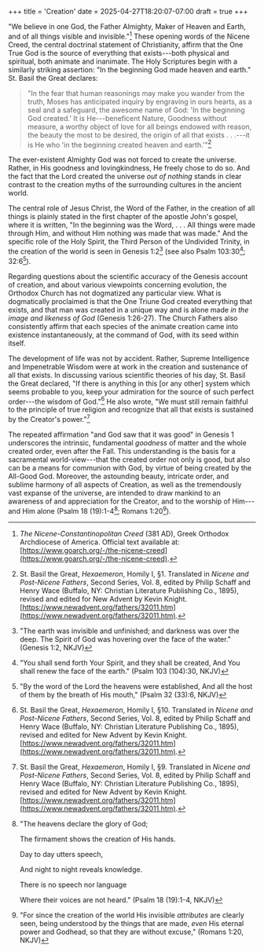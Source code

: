 +++
title = 'Creation'
date = 2025-04-27T18:20:07-07:00
draft = true
+++

"We believe in one God, the Father Almighty, Maker of Heaven and Earth, and of all things visible and invisible."[^1] These opening words of the Nicene Creed, the central doctrinal statement of Christianity, affirm that the One True God is the source of everything that exists---both physical and spiritual, both animate and inanimate. The Holy Scriptures begin with a similarly striking assertion: "In the beginning God made heaven and earth." St. Basil the Great declares:

> "In the fear that human reasonings may make you wander from the truth, Moses has anticipated inquiry by engraving in ours hearts, as a seal and a safeguard, the awesome name of God: 'In the beginning God created.' It is He---beneficent Nature, Goodness without measure, a worthy object of love for all beings endowed with reason, the beauty the most to be desired, the origin of all that exists . . .---it is He who 'in the beginning created heaven and earth.'"[^2]

The ever-existent Almighty God was not forced to create the universe. Rather, in His goodness and lovingkindness, He freely chose to do so. And the fact that the Lord created the universe *out of nothing* stands in clear contrast to the creation myths of the surrounding cultures in the ancient world.

The central role of Jesus Christ, the Word of the Father, in the creation of all things is plainly stated in the first chapter of the apostle John's gospel, where it is written, "In the beginning was the Word, . . . All things were made through Him, and without Him nothing was made that was made." And the specific role of the Holy Spirit, the Third Person of the Undivided Trinity, in the creation of the world is seen in Genesis 1:2[^3] (see also Psalm 103:30[^4]; 32:6[^5]).

Regarding questions about the scientific accuracy of the Genesis account of creation, and about various viewpoints concerning evolution, the Orthodox Church has not dogmatized any particular view. What is dogmatically proclaimed is that the One Triune God created everything that exists, and that man was created in a unique way and is alone made *in the image and likeness of God* (Genesis 1:26-27). The Church Fathers also consistently affirm that each species of the animate creation came into existence instantaneously, at the  command of God, with its seed within itself.

The development of life was not by accident. Rather, Supreme Intelligence and Impenetrable Wisdom were at work in the creation and sustenance of all that exists. In discussing various scientific theories of his day, St. Basil the Great declared, "If there is anything in this [or any other] system which seems probable to you, keep your admiration for the source of such perfect order---the wisdom of God."[^6] He also wrote, "We must still remain faithful to the principle of true religion and recognize that all that exists is sustained by the Creator's power."[^7]

The repeated affirmation "and God saw that it was good" in Genesis 1 underscores the intrinsic, fundamental *goodness* of matter and the whole created order, even after the Fall. This understanding is the basis for a sacramental world-view---that the created order not only is good, but also can be a means for communion with God, by virtue of being created by the All-Good God. Moreover, the astounding beauty, intricate order, and sublime harmony of all aspects of Creation, as well as the tremendously vast expanse of the universe, are intended to draw mankind to an awareness of and appreciation for the Creator, and to the worship of Him---and Him alone (Psalm 18 (19):1-4[^8]; Romans 1:20[^9]).

[^1]: *The Nicene-Constantinopolitan Creed* (381 AD), Greek Orthodox Archdiocese of America. Official text available at: [https://www.goarch.org/-/the-nicene-creed](https://www.goarch.org/-/the-nicene-creed).
[^2]: St. Basil the Great, *Hexaemeron*, Homily I, §1. Translated in *Nicene and Post-Nicene Fathers*, Second Series, Vol. 8, edited by Philip Schaff and Henry Wace (Buffalo, NY: Christian Literature Publishing Co., 1895), revised and edited for New Advent by Kevin Knight. [https://www.newadvent.org/fathers/32011.htm](https://www.newadvent.org/fathers/32011.htm).
[^3]: "The earth was invisible and unfinished; and darkness was over the deep. The Spirit of God was hovering over the face of the water." (Genesis 1:2, NKJV)
[^4]: "You shall send forth Your Spirit, and they shall be created, And You shall renew the face of the earth." (Psalm 103 (104):30, NKJV)
[^5]: "By the word of the Lord the heavens were established, And all the host of them by the breath of His mouth," (Psalm 32 (33):6, NKJV)
[^6]: St. Basil the Great, *Hexaemeron*, Homily I, §10. Translated in *Nicene and Post-Nicene Fathers*, Second Series, Vol. 8, edited by Philip Schaff and Henry Wace (Buffalo, NY: Christian Literature Publishing Co., 1895), revised and edited for New Advent by Kevin Knight. [https://www.newadvent.org/fathers/32011.htm](https://www.newadvent.org/fathers/32011.htm).
[^7]: St. Basil the Great, *Hexaemeron*, Homily I, §9. Translated in *Nicene and Post-Nicene Fathers*, Second Series, Vol. 8, edited by Philip Schaff and Henry Wace (Buffalo, NY: Christian Literature Publishing Co., 1895), revised and edited for New Advent by Kevin Knight. [https://www.newadvent.org/fathers/32011.htm](https://www.newadvent.org/fathers/32011.htm).
[^8]: "The heavens declare the glory of God;

    The firmament shows the creation of His hands.

    Day to day utters speech,

    And night to night reveals knowledge.

    There is no speech nor language

    Where their voices are not heard." (Psalm 18 (19):1-4, NKJV)
[^9]: "For since the creation of the world His invisible *attributes* are clearly seen, being understood by the things that are made, *even* His eternal power and Godhead, so that they are without excuse," (Romans 1:20, NKJV)
